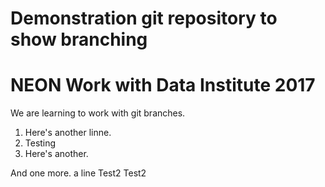 # Demonstration git repository to show branching

# NEON Work with Data Institute 2017

We are learning to work with git branches.

1. Here's another linne.
2. Testing
3. Here's another.

And one more.
a line
Test2
Test2

